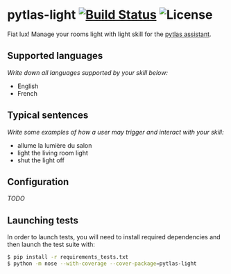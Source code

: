 pytlas-light [![Build Status](https://travis-ci.org/atlassistant/pytlas-light.svg?branch=master)](https://travis-ci.org/atlassistant/pytlas-light) ![License]( https://img.shields.io/badge/License-GPL%20v3-blue.svg)
===

Fiat lux! Manage your rooms light with light skill for the [pytlas assistant](https://github.com/atlassistant/pytlas).

## Supported languages

*Write down all languages supported by your skill below:*

- English
- French

## Typical sentences

*Write some examples of how a user may trigger and interact with your skill:*

- allume la lumière du salon
- light the living room light
- shut the light off

## Configuration

*TODO*

## Launching tests

In order to launch tests, you will need to install required dependencies and then launch the test suite with:

```bash
$ pip install -r requirements_tests.txt
$ python -m nose --with-coverage --cover-package=pytlas-light
```
